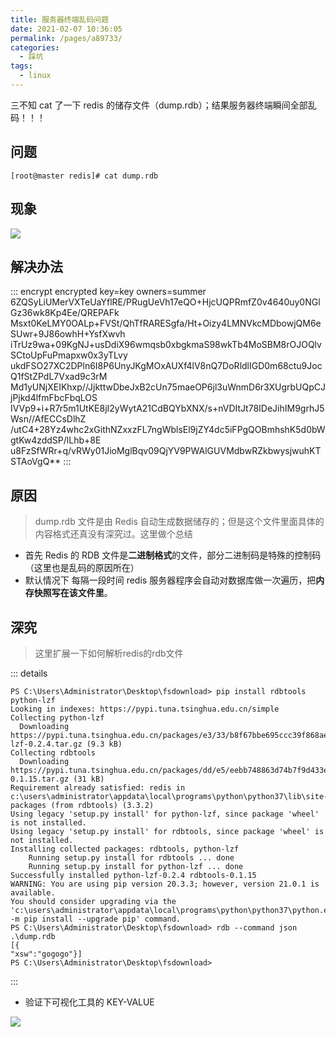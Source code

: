 ```yaml
---
title: 服务器终端乱码问题
date: 2021-02-07 10:36:05
permalink: /pages/a89733/
categories:
  - 踩坑
tags:
  - linux
---
```


三不知 cat 了一下 redis 的储存文件（dump.rdb）；结果服务器终端瞬间全部乱码！！！

<!-- more -->

## 问题
```shell
[root@master redis]# cat dump.rdb 
```

## 现象
![](https://cdn.jsdelivr.net/gh/summerking1/image@main/0207-1.png)

## 解决办法

::: encrypt encrypted key=key owners=summer
6ZQSyLiUMerVXTeUaYflRE/PRugUeVh17eQO+HjcUQPRmfZ0v4640uy0NGlGz36wk8Kp4Ee/QREPAFk
Msxt0KeLMY0OALp+FVSt/QhTfRARESgfa/Ht+Oizy4LMNVkcMDbowjQM6eSUwr+9J86owhH+YsfXwvh
iTrUz9wa+09KgNJ+usDdiX96wmqsb0xbgkmaS98wkTb4MoSBM8rOJOQlvSCtoUpFuPmapxw0x3yTLvy
ukdFSO27XC2DPln6I8P6UnyJKgMOxAUXf4lV8nQ7DoRldlIGD0m68ctu9JocQ1fStZPdL7Vxad9c3rM
Md1yUNjXEIKhxp//JjkttwDbeJxB2cUn75maeOP6jl3uWnmD6r3XUgrbUQpCJjPjkd4lfmFbcFbqLOS
IVVp9+i+R7r5m1UtKE8jI2yWytA21CdBQYbXNX/s+nVDItJt78IDeJihIM9grhJ5Wsn//AfECCsDlhZ
/utC4+28Yz4whc2xGithNZxxzFL7ngWblsEl9jZY4dc5iFPgQOBmhshK5d0bWgtKw4zddSP/lLhb+8E
u8FzSfWRr+q/vRWy01JioMglBqv09QjYV9PWAlGUVMdbwRZkbwysjwuhKTSTAoVgQ**
:::

## 原因

>  dump.rdb 文件是由 Redis 自动生成数据储存的；但是这个文件里面具体的内容格式还真没有深究过。这里做个总结

- 首先 Redis 的 RDB 文件是**二进制格式**的文件，部分二进制码是特殊的控制码（这里也是乱码的原因所在）
- 默认情况下 每隔一段时间 redis 服务器程序会自动对数据库做一次遍历，把**内存快照写在该文件里**。

## 深究

> 这里扩展一下如何解析redis的rdb文件

::: details
```shell
PS C:\Users\Administrator\Desktop\fsdownload> pip install rdbtools python-lzf
Looking in indexes: https://pypi.tuna.tsinghua.edu.cn/simple
Collecting python-lzf
  Downloading https://pypi.tuna.tsinghua.edu.cn/packages/e3/33/b8f67bbe695ccc39f868ae55378993a7bde1357a0567803a80467c8ce1a4/python-lzf-0.2.4.tar.gz (9.3 kB)
Collecting rdbtools
  Downloading https://pypi.tuna.tsinghua.edu.cn/packages/dd/e5/eebb748863d74b7f9d433e359b874d97e830e9d1b3e3d876b91b5cba6b9d/rdbtools-0.1.15.tar.gz (31 kB)
Requirement already satisfied: redis in c:\users\administrator\appdata\local\programs\python\python37\lib\site-packages (from rdbtools) (3.3.2)
Using legacy 'setup.py install' for python-lzf, since package 'wheel' is not installed.
Using legacy 'setup.py install' for rdbtools, since package 'wheel' is not installed.
Installing collected packages: rdbtools, python-lzf
    Running setup.py install for rdbtools ... done
    Running setup.py install for python-lzf ... done
Successfully installed python-lzf-0.2.4 rdbtools-0.1.15
WARNING: You are using pip version 20.3.3; however, version 21.0.1 is available.
You should consider upgrading via the 'c:\users\administrator\appdata\local\programs\python\python37\python.exe -m pip install --upgrade pip' command.
PS C:\Users\Administrator\Desktop\fsdownload> rdb --command json .\dump.rdb
[{
"xsw":"gogogo"}]
PS C:\Users\Administrator\Desktop\fsdownload>
```
:::

- 验证下可视化工具的 KEY-VALUE
  
![](https://cdn.jsdelivr.net/gh/summerking1/image@main/0207-2.png)